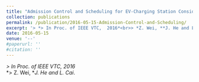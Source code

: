 ```yaml
---
title: "Admission Control and Scheduling for EV-Charging Station Considering Time-of-Use Pricing"
collection: publications
permalink: /publication/2016-05-15-Admission-Control-and-Scheduling/
excerpt: '> *> In Proc. of IEEE VTC,  2016*<br>> *Z. Wei, **J. He and L. Cai*.'
date: 2016-05-15
venue: '--'
#paperurl: ''
#citation: ''
---
```

*> In Proc. of IEEE VTC,  2016*  
*> Z. Wei, **J. He and L. Cai*.